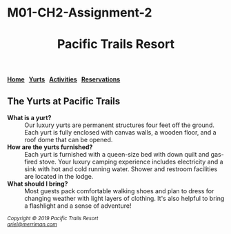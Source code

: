 # M01-CH2-Assignment-2
<!DOCTYPE html>
<html lang="en">
<head>
<title>Pacific Trails Resort :: Yurts</title>
<meta charset="utf-8">
</head>
<body>
<header>
   <h1>Pacific Trails Resort</h1>
</header>
<nav>
   <b><a href="index.html">Home</a> &nbsp; <a href="yurts.html">Yurts</a> &nbsp; <a href="activities.html">Activities</a> &nbsp; <a href="reservations.html">Reservations</a></b>
</nav>
<main>
   <h2>The Yurts at Pacific Trails</h2>
      <dl>
         <dt><strong>What is a yurt?</strong></dt>
            <dd>Our luxury yurts are permanent structures four feet off the ground. Each yurt is fully enclosed with canvas walls, a wooden floor, and a roof dome that can be opened.</dd>
         <dt><strong>How are the yurts furnished?</strong></dt>
            <dd>Each yurt is furnished with a queen-size bed with down quilt and gas-fired stove. Your luxury camping experience includes electricity and a sink with hot and cold running water. Shower and restroom facilities are located in the lodge.</dd>
         <dt><strong>What should I bring?</strong></dt>
            <dd>Most guests pack comfortable walking shoes and plan to dress for changing weather with light layers of clothing. It's also helpful to bring a flashlight and a sense of adventure!</dd>
      </dl>
</main>
<footer>
   <small><i>Copyright &copy; 2019 Pacific Trails Resort<br>
   <a href="mailto:ariel@merriman.com">ariel@merriman.com</a></i></small>
</footer>
</body>
</html>
